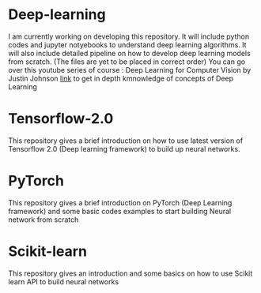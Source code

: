 # Deep-learning
I am currently working on developing this repository. It will include python codes and jupyter notyebooks to understand deep learning algorithms. It will also include detailed pipeline on how to develop deep learning models from scratch. 
(The files are yet to be placed in correct order)
You can go over this youtube series of course : Deep Learning for Computer Vision by Justin Johnson [link](https://www.youtube.com/playlist?list=PL5-TkQAfAZFbzxjBHtzdVCWE0Zbhomg7r) to get in depth kmnowledge of concepts of Deep Learning

# Tensorflow-2.0
This repository gives a brief introduction on how to use latest version of Tensorflow 2.0 (Deep learning framework) to build up neural networks.

# PyTorch
This repository gives a brief introduction on PyTorch (Deep Learning framework) and some basic codes examples to start building Neural network from scratch

# Scikit-learn
This repository gives an introduction and some basics on how to use Scikit learn API to build neural networks
